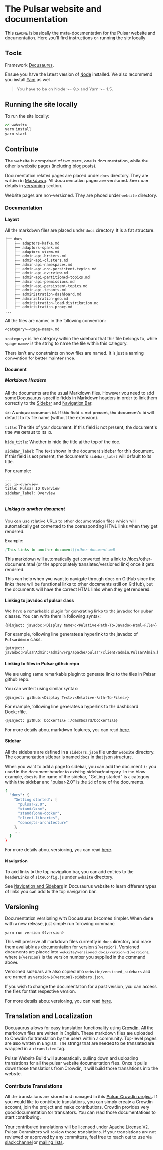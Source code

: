 

# The Pulsar website and documentation

This `README` is basically the meta-documentation for the Pulsar website and documentation. Here you'll find instructions on running the site locally

## Tools

Framework [Docusaurus](https://docusaurus.io/).

Ensure you have the latest version of [Node](https://nodejs.org/en/download/) installed. We also recommend you install [Yarn](https://yarnpkg.com/en/docs/install) as well.

> You have to be on Node >= 8.x and Yarn >= 1.5.


## Running the site locally

To run the site locally:

```bash
cd website
yarn install
yarn start
```

## Contribute

The website is comprised of two parts, one is documentation, while the other is website pages (including blog posts).

Documentation related pages are placed under `docs` directory. They are written in [Markdown](http://daringfireball.net/projects/markdown/syntax).
All documentation pages are versioned. See more details in [versioning](#versioning) section.

Website pages are non-versioned. They are placed under `website` directory.

### Documentation

#### Layout

All the markdown files are placed under `docs` directory. It is a flat structure.

```
├── docs
│   ├── adaptors-kafka.md
│   ├── adaptors-spark.md
│   ├── adaptors-storm.md
│   ├── admin-api-brokers.md
│   ├── admin-api-clusters.md
│   ├── admin-api-namespaces.md
│   ├── admin-api-non-persistent-topics.md
│   ├── admin-api-overview.md
│   ├── admin-api-partitioned-topics.md
│   ├── admin-api-permissions.md
│   ├── admin-api-persistent-topics.md
│   ├── admin-api-tenants.md
│   ├── administration-dashboard.md
│   ├── administration-geo.md
│   ├── administration-load-distribution.md
│   ├── administration-proxy.md
...
```

All the files are named in the following convention:

```
<category>-<page-name>.md
```

`<category>` is the category within the sidebard that this file belongs to, while `<page-name>` is the string to name the file within this category.

There isn't any constraints on how files are named. It is just a naming convention for better maintenance.

#### Document

##### Markdown Headers

All the documents are the usual Markdown files. However you need to add some Docusaurus-specific fields in Markdown headers in order to link them
correctly to the [Sidebar](#sidebar) and [Navigation Bar](#navigation).

`id`: A unique document id. If this field is not present, the document's id will default to its file name (without the extension).

`title`: The title of your document. If this field is not present, the document's title will default to its id.

`hide_title`: Whether to hide the title at the top of the doc.

`sidebar_label`: The text shown in the document sidebar for this document. If this field is not present, the document's `sidebar_label` will default to its title.

For example:

```bash
---
id: io-overview
title: Pulsar IO Overview
sidebar_label: Overview
---
```

##### Linking to another document

You can use relative URLs to other documentation files which will automatically get converted to the corresponding HTML links when they get rendered.

Example:

```md
[This links to another document](other-document.md)
```

This markdown will automatically get converted into a link to /docs/other-document.html (or the appropriately translated/versioned link) once it gets rendered.

This can help when you want to navigate through docs on GitHub since the links there will be functional links to other documents (still on GitHub),
but the documents will have the correct HTML links when they get rendered.

#### Linking to javadoc of pulsar class

We have a [remarkable plugin](https://github.com/jonschlinkert/remarkable) for generating links to the javadoc for pulsar classes.
You can write them in following syntax:

```shell
{@inject: javadoc:<Display Name>:<Relative-Path-To-Javadoc-Html-File>}
```

For example, following line generates a hyperlink to the javadoc of `PulsarAdmin` class.

```shell
{@inject: javadoc:PulsarAdmin:/admin/org/apache/pulsar/client/admin/PulsarAdmin.html}
```

#### Linking to files in Pulsar github repo

We are using same remarkable plugin to generate links to the files in Pulsar github repo.

You can write it using similar syntax:

```shell
{@inject: github:<Display Text>:<Relative-Path-To-Files>}
```

For example, following line generates a hyperlink to the dashboard Dockerfile.

```
{@inject: github:`Dockerfile`:/dashboard/Dockerfile}
```

For more details about markdown features, you can read [here](https://docusaurus.io/docs/en/doc-markdown).

#### Sidebar

All the sidebars are defined in a `sidebars.json` file under `website` directory. The documentation sidebar is named `docs` in that json structure.

When you want to add a page to sidebar, you can add the document `id` you used in the document header to existing sidebar/category. In the blow example,
`docs` is the name of the sidebar, "Getting started" is a category within the sidebar and "pulsar-2.0" is the `id` of one of the documents.

```bash
{
  "docs": {
    "Getting started": [
      "pulsar-2.0",
      "standalone",
      "standalone-docker",
      "client-libraries",
      "concepts-architecture"
    ],
    ...
  }
}
```

For more details about versioning, you can read [here](https://docusaurus.io/docs/en/navigation).

#### Navigation

To add links to the top navigation bar, you can add entries to the `headerLinks` of `siteConfig.js` under `website` directory.

See [Navigation and Sidebars](https://docusaurus.io/docs/en/navigation) in Docusaurus website to learn different types of links
you can add to the top navigation bar.

## Versioning

Documentation versioning with Docusaurus becomes simpler. When done with a new release, just simply run following command:

```shell
yarn run version ${version}
```

This will preserve all markdown files currently in `docs` directory and make them available as documentation for version `${version}`.
Versioned documents are placed into `website/versioned_docs/version-${version}`, where `${version}` is the version number
you supplied in the command above.

Versioned sidebars are also copied into `website/versioned_sidebars` and are named as `version-${version}-sidebars.json`.

If you wish to change the documentation for a past version, you can access the files for that respective version.

For more details about versioning, you can read [here](https://docusaurus.io/docs/en/versioning).

## Translation and Localization

Docusaurus allows for easy translation functionality using [Crowdin](https://crowdin.com/).
All the markdown files are written in English. These markdown files are uploaded to Crowdin
for translation by the users within a community. Top-level pages are also written in English.
The strings that are needed to be translated are wrapped in a `<translate>` tag.

[Pulsar Website Build](https://builds.apache.org/job/pulsar-website-build/) will automatically
pulling down and uploading translations for all the pulsar website documentation files. Once
it pulls down those translations from Crowdin, it will build those translations into the website.

### Contribute Translations

All the translations are stored and managed in this [Pulsar Crowdin project](https://crowdin.com/project/apache-pulsar).
If you would like to contribute translations, you can simply create a Crowdin account, join the project and make contributions.
Crowdin provides very good documentation for translators. You can read [those documentations](https://support.crowdin.com/crowdin-intro/)
to start contributing.

Your contributed translations will be licensed under [Apache License V2](https://www.apache.org/licenses/LICENSE-2.0).
Pulsar Committers will review those translations. If your translations are not reviewed or approved by any committers,
feel free to reach out to use via [slack channel](https://apache-pulsar.herokuapp.com/) or [mailing lists](https://pulsar.incubator.apache.org/contact/).
